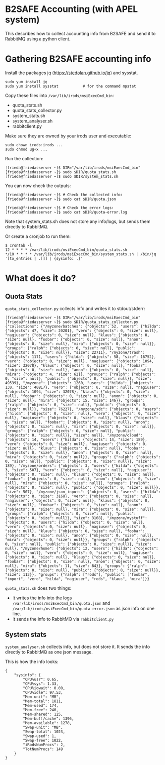 B2SAFE Accounting (with APEL system)
============================================


This describes how to collect accounting info from B2SAFE
and send it to RabbitMQ using a python client.

# Gathering B2SAFE accounting info

Install the packages jq (https://stedolan.github.io/jq) and sysstat.

```
sudo yum install jq
sudo yum install sysstat           # for the command mpstat
```

Copy these files into `/var/lib/irods/msiExecCmd_bin`:

* quota_stats.sh
* quota_stats_collector.py
* system_stats.sh
* system_analyser.sh
* rabbitclient.py

Make sure they are owned by your irods user and executable:

```
sudo chown irods:irods ...
sudo chmod ug+x ...
```

Run the collection:

```
[frieda@friedasserver ~]$ DIR="/var/lib/irods/msiExecCmd_bin"
[frieda@friedasserver ~]$ sudo $DIR/quota_stats.sh 
[frieda@friedasserver ~]$ sudo $DIR/system_stats.sh 
```

You can now check the outputs:

```
[frieda@friedasserver ~]$ # Check the collected info:
[frieda@friedasserver ~]$ sudo cat $DIR/quota.json

[frieda@friedasserver ~]$ # Check the error logs:
[frieda@friedasserver ~]$ sudo cat $DIR/quota-error.log
```

Note that system_stats.sh does not store any info/logs, but sends
them directly to RabbitMQ.


Or create a cronjob to run them:

```
$ crontab -l
12 * * * * /var/lib/irods/msiExecCmd_bin/quota_stats.sh
*/10 * * * * /var/lib/irods/msiExecCmd_bin/system_stats.sh | /bin/jq '[to_entries | .[]] | {sysinfo: .}'
```


# What does it do?

## Quota Stats

`quota_stats_collector.py` collects info and writes it to stdout/stderr:

```
[frieda@friedasserver ~]$ DIR="/var/lib/irods/msiExecCmd_bin"
[frieda@friedasserver ~]$ sudo $DIR/quota_stats_collector.py 
{"collections": {"/myzone/batches": {"objects": 52, "users": {"hilda": {"objects": 47, "size": 20201}, "vero": {"objects": 0, "size": null}, "nagiuser": {"objects": 0, "size": null}, "klaus": {"objects": 0, "size": null}, "foobar": {"objects": 0, "size": null}, "anon": {"objects": 0, "size": null}, "mira": {"objects": 0, "size": null}}, "groups": {"ralph": {"objects": 0, "size": null}, "public": {"objects": 0, "size": null}}, "size": 22711}, "/myzone/trash": {"objects": 1171, "users": {"hilda": {"objects": 58, "size": 16752}, "vero": {"objects": 0, "size": null}, "nagiuser": {"objects": 1094, "size": 32078}, "klaus": {"objects": 0, "size": null}, "foobar": {"objects": 0, "size": null}, "anon": {"objects": 0, "size": null}, "mira": {"objects": 4, "size": 62}}, "groups": {"ralph": {"objects": 0, "size": null}, "public": {"objects": 0, "size": null}}, "size": 49539}, "/myzone": {"objects": 1260, "users": {"hilda": {"objects": 130, "size": 40817}, "vero": {"objects": 0, "size": null}, "nagiuser": {"objects": 1094, "size": 32078}, "klaus": {"objects": 0, "size": null}, "foobar": {"objects": 0, "size": null}, "anon": {"objects": 0, "size": null}, "mira": {"objects": 15, "size": 146}}, "groups": {"ralph": {"objects": 0, "size": null}, "public": {"objects": 0, "size": null}}, "size": 76227}, "/myzone/sdc": {"objects": 0, "users": {"hilda": {"objects": 0, "size": null}, "vero": {"objects": 0, "size": null}, "nagiuser": {"objects": 0, "size": null}, "klaus": {"objects": 0, "size": null}, "foobar": {"objects": 0, "size": null}, "anon": {"objects": 0, "size": null}, "mira": {"objects": 0, "size": null}}, "groups": {"ralph": {"objects": 0, "size": null}, "public": {"objects": 0, "size": null}}, "size": null}, "/myzone/cloud": {"objects": 14, "users": {"hilda": {"objects": 14, "size": 189}, "vero": {"objects": 0, "size": null}, "nagiuser": {"objects": 0, "size": null}, "klaus": {"objects": 0, "size": null}, "foobar": {"objects": 0, "size": null}, "anon": {"objects": 0, "size": null}, "mira": {"objects": 0, "size": null}}, "groups": {"ralph": {"objects": 0, "size": null}, "public": {"objects": 0, "size": null}}, "size": 189}, "/myzone/orders": {"objects": 3, "users": {"hilda": {"objects": 3, "size": 507}, "vero": {"objects": 0, "size": null}, "nagiuser": {"objects": 0, "size": null}, "klaus": {"objects": 0, "size": null}, "foobar": {"objects": 0, "size": null}, "anon": {"objects": 0, "size": null}, "mira": {"objects": 0, "size": null}}, "groups": {"ralph": {"objects": 0, "size": null}, "public": {"objects": 0, "size": null}}, "size": 507}, "/myzone/json_inputs": {"objects": 8, "users": {"hilda": {"objects": 8, "size": 3168}, "vero": {"objects": 0, "size": null}, "nagiuser": {"objects": 0, "size": null}, "klaus": {"objects": 0, "size": null}, "foobar": {"objects": 0, "size": null}, "anon": {"objects": 0, "size": null}, "mira": {"objects": 0, "size": null}}, "groups": {"ralph": {"objects": 0, "size": null}, "public": {"objects": 0, "size": null}}, "size": 3168}, "/myzone/mystuff": {"objects": 0, "users": {"hilda": {"objects": 0, "size": null}, "vero": {"objects": 0, "size": null}, "nagiuser": {"objects": 0, "size": null}, "klaus": {"objects": 0, "size": null}, "foobar": {"objects": 0, "size": null}, "anon": {"objects": 0, "size": null}, "mira": {"objects": 0, "size": null}}, "groups": {"ralph": {"objects": 0, "size": null}, "public": {"objects": 0, "size": null}}, "size": null}, "/myzone/home": {"objects": 12, "users": {"hilda": {"objects": 0, "size": null}, "vero": {"objects": 0, "size": null}, "nagiuser": {"objects": 0, "size": null}, "klaus": {"objects": 0, "size": null}, "foobar": {"objects": 0, "size": null}, "anon": {"objects": 0, "size": null}, "mira": {"objects": 11, "size": 84}}, "groups": {"ralph": {"objects": 0, "size": null}, "public": {"objects": 0, "size": null}}, "size": 113}}, "groups": {"ralph": ["rods"], "public": ["foobar", "import", "vero", "hilda", "nagiuser", "rods", "klaus", "mira"]}}
```

`quota_stats.sh` does two things:

* It writes the info into the logs `/var/lib/irods/msiExecCmd_bin/quota.json`
  and `/var/lib/irods/msiExecCmd_bin/quota-error.json` as json info on one line.
* It sends the info to RabbitMQ via `rabbitclient.py`

## System stats

`system_analyser.sh` collects info, but does not store it. It sends the info
directly to RabbitMQ as one json message.

This is how the info looks:

```
{
    "sysinfo": { 
        "CPU%usr": 0.65,
        "CPU%sys": 1.33,
        "CPU%iowait": 0.00,
        "CPU%idle": 97.53,
        "Mem-unit": "MB",
        "Mem-total": 1811,
        "Mem-used": 174,
        "Mem-free": 240,
        "Mem-shared": 125,
        "Mem-buff/cache": 1396,
        "Mem-available": 1278,
        "Swap-unit": "MB",
        "Swap-total": 1023,
        "Swap-used": 1,
        "Swap-free": 1022,
        "iRodsNumProcs": 2,
        "TotNumProcs": 149
    }
}
```
